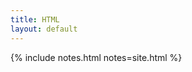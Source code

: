 ```yaml
---
title: HTML
layout: default
---
```

{% include notes.html notes=site.html %}





























































































































 


